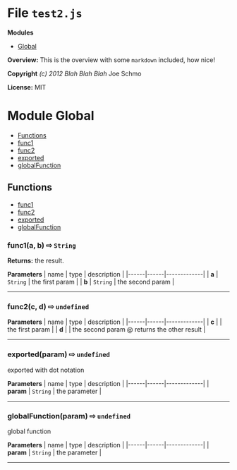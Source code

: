 # File `test2.js`

**Modules**
* [Global](#module-Global)


**Overview:** This is the overview with some `markdown` included, how nice!



**Copyright** *(c) 2012 Blah Blah Blah* Joe Schmo

**License:** MIT 



# Module Global


* [Functions](#functions)
* [func1](#func1-a-b-x21e8-String-)
* [func2](#func2-c-d-x21e8-)
* [exported](#exported-param-x21e8-)
* [globalFunction](#globalFunction-param-x21e8-)



## Functions
* [func1](#func1-a-b-x21e8-String-)
* [func2](#func2-c-d-x21e8-)
* [exported](#exported-param-x21e8-)
* [globalFunction](#globalFunction-param-x21e8-)

### func1(a, b)  &#x21e8; `String`




**Returns:** the result.

**Parameters**
| name | type | description |
|------|------|-------------|
| **a** | `String` | the first param |
| **b** | `String` | the second param |




---
### func2(c, d)  &#x21e8; `undefined`




**Parameters**
| name | type | description |
|------|------|-------------|
| **c** |  | the first param |
| **d** |  | the second param @ returns the other result |




---
### exported(param)  &#x21e8; `undefined`

exported with dot notation



**Parameters**
| name | type | description |
|------|------|-------------|
| **param** | `String` | the parameter |




---
### globalFunction(param)  &#x21e8; `undefined`

global function



**Parameters**
| name | type | description |
|------|------|-------------|
| **param** | `String` | the parameter |




---


